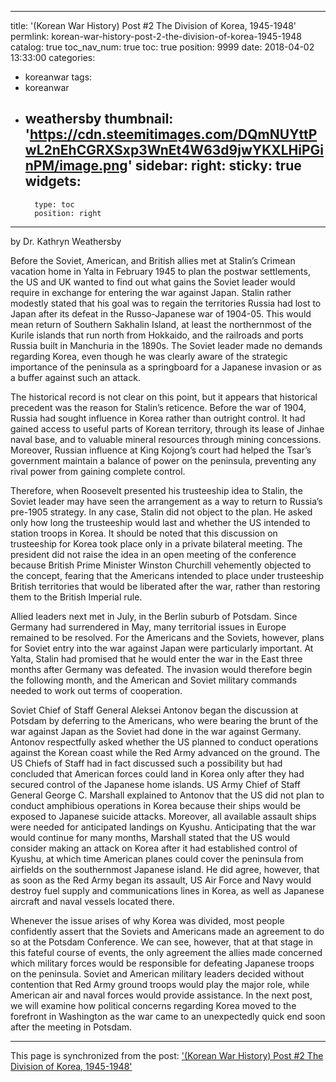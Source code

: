 
---
title: '(Korean War History) Post #2 The Division of Korea, 1945-1948'
permlink: korean-war-history-post-2-the-division-of-korea-1945-1948
catalog: true
toc_nav_num: true
toc: true
position: 9999
date: 2018-04-02 13:33:00
categories:
- koreanwar
tags:
- koreanwar
- weathersby
thumbnail: 'https://cdn.steemitimages.com/DQmNUYttPwL2nEhCGRXSxp3WnEt4W63d9jwYKXLHiPGinPM/image.png'
sidebar:
    right:
        sticky: true
widgets:
    -
        type: toc
        position: right
---


by Dr. Kathryn Weathersby

Before the Soviet, American, and British allies met at Stalin’s Crimean vacation home in Yalta in February 1945 to plan the postwar settlements, the US and UK wanted to find out what gains the Soviet leader would require in exchange for entering the war against Japan. Stalin rather modestly stated that his goal was to regain the territories Russia had lost to Japan after its defeat in the Russo-Japanese war of 1904-05. This would mean return of Southern Sakhalin Island, at least the northernmost of the Kurile islands that run north from Hokkaido, and the railroads and ports Russia built in Manchuria in the 1890s. The Soviet leader made no demands regarding Korea, even though he was clearly aware of the strategic importance of the peninsula as a springboard for a Japanese invasion or as a buffer against such an attack. 

The historical record is not clear on this point, but it appears that historical precedent was the reason for Stalin’s reticence. Before the war of 1904, Russia had sought influence in Korea rather than outright control. It had gained access to useful parts of Korean territory, through its lease of Jinhae naval base, and to valuable mineral resources through mining concessions. Moreover, Russian influence at King Kojong’s court had helped the Tsar’s government maintain a balance of power on the peninsula, preventing any rival power from gaining complete control. 

Therefore, when Roosevelt presented his trusteeship idea to Stalin, the Soviet leader may have seen the arrangement as a way to return to Russia’s pre-1905 strategy. In any case, Stalin did not object to the plan.  He asked only how long the trusteeship would last and whether the US intended to station troops in Korea. It should be noted that this discussion on trusteeship for Korea took place only in a private bilateral meeting. The president did not raise the idea in an open meeting of the conference because British Prime Minister Winston Churchill vehemently objected to the concept, fearing that the Americans intended to place under trusteeship British territories that would be liberated after the war, rather than restoring them to the British Imperial rule.

Allied leaders next met in July, in the Berlin suburb of Potsdam. Since Germany had surrendered in May, many territorial issues in Europe remained to be resolved.  For the Americans and the Soviets, however, plans for Soviet entry into the war against Japan were particularly important.  At Yalta, Stalin had promised that he would enter the war in the East three months after Germany was defeated.  The invasion would therefore begin the following month, and the American and Soviet military commands needed to work out terms of cooperation. 

Soviet Chief of Staff General Aleksei Antonov began the discussion at Potsdam by deferring to the Americans, who were bearing the brunt of the war against Japan as the Soviet had done in the war against Germany. Antonov respectfully asked whether the US planned to conduct operations against the Korean coast while the Red Army advanced on the ground. The US Chiefs of Staff had in fact discussed such a possibility but had concluded that American forces could land in Korea only after they had secured control of the Japanese home islands. US Army Chief of Staff General George C. Marshall explained to Antonov that the US did not plan to conduct amphibious operations in Korea because their ships would be exposed to Japanese suicide attacks. Moreover, all available assault ships were needed for anticipated landings on Kyushu.  Anticipating that the war would continue for many months, Marshall stated that the US would consider making an attack on Korea after it had established control of Kyushu, at which time American planes could cover the peninsula from airfields on the southernmost Japanese island.  He did agree, however, that as soon as the Red Army began its assault, US Air Force and Navy would destroy fuel supply and communications lines in Korea, as well as Japanese aircraft and naval vessels located there.

Whenever the issue arises of why Korea was divided, most people confidently assert that the Soviets and Americans made an agreement to do so at the Potsdam Conference.  We can see, however, that at that stage in this fateful course of events, the only agreement the allies made concerned which military forces would be responsible for defeating Japanese troops on the peninsula. Soviet and American military leaders decided without contention that Red Army ground troops would play the major role, while American air and naval forces would provide assistance. In the next post, we will examine how political concerns regarding Korea moved to the forefront in Washington as the war came to an unexpectedly quick end soon after the meeting in Potsdam.

- - -

This page is synchronized from the post: ['(Korean War History) Post #2 The Division of Korea, 1945-1948'](https://steemit.com/@wisdomandjustice/korean-war-history-post-2-the-division-of-korea-1945-1948)
